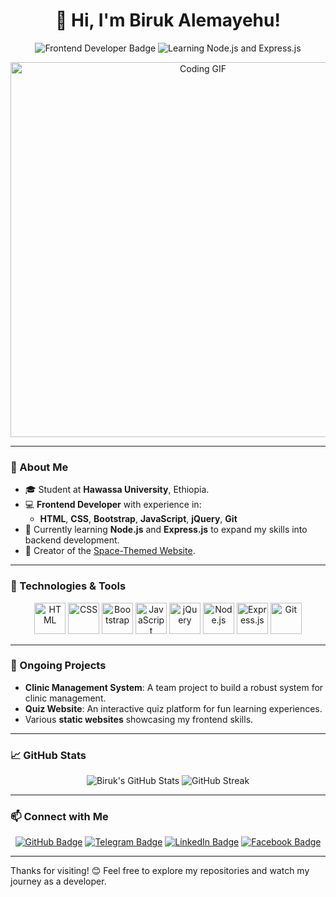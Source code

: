 <h1 align="center">👋 Hi, I'm Biruk Alemayehu!</h1>
<p align="center">
  <img src="https://img.shields.io/badge/Frontend%20Developer-HTML%20%7C%20CSS%20%7C%20JavaScript-blue" alt="Frontend Developer Badge" />
  <img src="https://img.shields.io/badge/Learning-Node.js%20%26%20Express.js-green" alt="Learning Node.js and Express.js" />
</p>

<p align="center">
  <img src="https://media.giphy.com/media/qgQUggAC3Pfv687qPC/giphy.gif" width="600" alt="Coding GIF" />
</p>

---

### 🌟 About Me  
- 🎓 Student at **Hawassa University**, Ethiopia.  
- 💻 **Frontend Developer** with experience in:
  - **HTML**, **CSS**, **Bootstrap**, **JavaScript**, **jQuery**, **Git**  
- 🚀 Currently learning **Node.js** and **Express.js** to expand my skills into backend development.  
- 🌌 Creator of the [Space-Themed Website](https://biruk-true.github.io/Space-website/).

---

### 🔧 Technologies & Tools  
<p align="center">
  <img src="https://cdn.jsdelivr.net/gh/devicons/devicon/icons/html5/html5-original.svg" alt="HTML" width="50" height="50" />
  <img src="https://cdn.jsdelivr.net/gh/devicons/devicon/icons/css3/css3-original.svg" alt="CSS" width="50" height="50" />
  <img src="https://cdn.jsdelivr.net/gh/devicons/devicon/icons/bootstrap/bootstrap-plain.svg" alt="Bootstrap" width="50" height="50" />
  <img src="https://cdn.jsdelivr.net/gh/devicons/devicon/icons/javascript/javascript-original.svg" alt="JavaScript" width="50" height="50" />
  <img src="https://cdn.jsdelivr.net/gh/devicons/devicon/icons/jquery/jquery-original.svg" alt="jQuery" width="50" height="50" />
  <img src="https://cdn.jsdelivr.net/gh/devicons/devicon/icons/nodejs/nodejs-original.svg" alt="Node.js" width="50" height="50" />
  <img src="https://cdn.jsdelivr.net/gh/devicons/devicon/icons/express/express-original.svg" alt="Express.js" width="50" height="50" />
  <img src="https://cdn.jsdelivr.net/gh/devicons/devicon/icons/git/git-original.svg" alt="Git" width="50" height="50" />
</p>

---

### 🌱 Ongoing Projects  
- **Clinic Management System**: A team project to build a robust system for clinic management.  
- **Quiz Website**: An interactive quiz platform for fun learning experiences.  
- Various **static websites** showcasing my frontend skills.

---

### 📈 GitHub Stats  
<p align="center">
  <img src="https://github-readme-stats.vercel.app/api?username=Biruk-true&show_icons=true&theme=radical" alt="Biruk's GitHub Stats" />
  <img src="https://github-readme-streak-stats.herokuapp.com/?user=Biruk-true&theme=radical" alt="GitHub Streak" />
</p>

---

### 📫 Connect with Me  
<p align="center">
  <a href="https://github.com/Biruk-true"><img src="https://img.shields.io/badge/GitHub-Biruk--true-black?style=flat&logo=github" alt="GitHub Badge" /></a>
  <a href="https://t.me/YourTelegramUsername" target="_blank"><img src="https://img.shields.io/badge/Telegram-2CA5E0?style=flat&logo=telegram&logoColor=white" alt="Telegram Badge" /></a>
  <a href="https://www.linkedin.com/in/YourLinkedInUsername/" target="_blank"><img src="https://img.shields.io/badge/LinkedIn-0077B5?style=flat&logo=linkedin&logoColor=white" alt="LinkedIn Badge" /></a>
  <a href="https://www.facebook.com/YourFacebookUsername" target="_blank"><img src="https://img.shields.io/badge/Facebook-1877F2?style=flat&logo=facebook&logoColor=white" alt="Facebook Badge" /></a>
</p>

---

Thanks for visiting! 😊 Feel free to explore my repositories and watch my journey as a developer.
